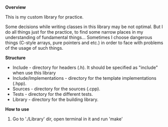 **Overview**

This is my custom library for practice.

Some decisions while writing classes in this library may be not optimal. But I do all
things just for the practice, to find some narrow places in my understanding
of fundamental things... Sometimes I choose dangerous things (C-style arrays,
pure pointers and etc.) in order to face with problems of the usage of such
things.


**Structure**
- Include		    - directory for headers (.h). It should be specified as "include" when use this library
- Include/Implementations	- directory for the template implementations (.hpp).
- Sources		    - directory for the sources (.cpp).
- Tests			    - directory for the different tests.
- Library		    - directory for the building library.


**How to use**
1) Go to './Library' dir, open terminal in it and run 'make'
